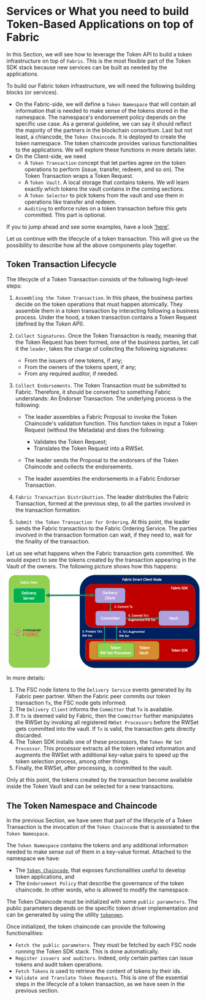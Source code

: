 # Services or What you need to build Token-Based Applications on top of Fabric

In this Section, we will see how to leverage the Token API to build a token infrastructure on top of `Fabric`.
This is the most flexible part of the Token SDK stack because new services can be built as needed by the applications.

To build our Fabric token infrastructure, we will need the following building blocks (or services).

- On the Fabric-side, we will define a `Token Namespace` that will contain all information that is needed to make 
  sense of the tokens stored in the namespace. The namespace's endorsement policy depends on the specific use case.
  As a general guideline, we can say it should reflect the majority of the partners in the blockchain consortium.
  Last but not least, a chiancode, the `Token Chaincode`. It is deployed to create the token namespace.
  The token chaincode provides various functionalities to the applications.
  We will explore these functions in more details later.
- On the Client-side, we need
    - A `Token Transaction` concept that let parties agree on the token operations to perform 
      (issue, transfer, redeem, and so on). The Token Transaction wraps a Token Request.
    - A `Token Vault`. A local storage that contains tokens. We will learn exactly which tokens the vault contains
      in the coming sections.
    - A `Token Selector` to pick tokens from the vault and use them in operations like transfer and redeem.
    - `Auditing` to enforce rules on a token transaction before this gets committed. This part is optional.
  
If you to jump ahead and see some examples, have a look ['here'](./../integration/README.md).

Let us continue with the lifecycle of a token transaction. This will give us the possibility to describe
how all the above components play together.

## Token Transaction Lifecycle

The lifecycle of a Token Transaction consists of the following high-level steps:

1. `Assembling the Token Transaction`. In this phase, the business parties decide on the token operations
that must happen atomically. They assemble them in a token transaction by interacting following a business process.
   Under the hood, a token transaction contains a Token Request (defined by the Token API).

2. `Collect Signatures`. Once the Token Transaction is ready, meaning that the Token Request has been formed, 
   one of the business parties, let call it the `leader`, takes the charge of collecting the following signatures:
   - From the issuers of new tokens, if any;
   - From the owners of the tokens spent, if any;
   - From any required auditor, if needed.

3. `Collect Endorsements`. The Token Transaction must be submitted to Fabric. Therefore, it should be converted 
to something Fabric understands: An Endorser Transaction. The underlying process is the following:
   - The leader assembles a Fabric Proposal to invoke the Token Chaincode's  validation function. This function
    takes in input a Token Request (without the Metadata) and does the following:
     - Validates the Token Request;
     - Translates the Token Request into a RWSet.
  
   - The leader sends the Proposal to the endorsers of the Token Chaincode and collects the endorsements.
   - The leader assembles the endorsements in a Fabric Endorser Transaction.
    
4. `Fabric Transaction Distributtion`. The leader distributes the Fabric Transaction, formed at the previous step, 
   to all the parties involved in the transaction formation.

5. `Submit the Token Transaction for Ordering`. At this point, the leader sends the Fabric transaction to the Fabric
Ordering Service. The parties involved in the transaction formation can wait, if they need to, wait for the finality of
   the transaction.
   

Let us see what happens when the Fabric transaction gets committed. 
We would expect to see the tokens created by the transaction appearing in the Vault of the owners.
The following picture shows how this happens: 

![commit_process.png](imgs/commit_process.png)

In more details:
1. The FSC node listens to the `Delivery Service` events generated by its Fabric peer partner. 
   When the Fabric peer commits our token transaction `Tx`, the FSC node gets informed.
2. The `Delivery Client` informs the `Committer` that `Tx` is available.
3. If `Tx` is deemed valid by Fabric, then the `Committer` further manipulates the RWSet by invoking all registered
   `RWSet Processors` before the RWSet gets committed into the vault. If `Tx` is valid, the transaction gets directly 
   discarded.
4. The Token SDK installs one of these processors, the `Token RW Set Processor`. This processor extracts all the token
   related information and augments the RWSet with additional key-value pairs to speed up the 
   token selection process, among other things.
5. Finally, the RWSet, after processing, is committed to the vault.

Only at this point, the tokens created by the transaction become available inside the Token Vault and can be selected
for a new transactions.

## The Token Namespace and Chaincode

In the previous Section, we have seen that part of the lifecycle of a Token Transaction is the invocation of the 
`Token Chaincode` that is assosiated to the `Token Namespace`.

The `Token Namespace` contains the tokens and any additional information needed to make sense out of them
in a key-value format. Attached to the namespace we have:
- The [`Token Chaincode`](https://github.com/hyperledger-labs/fabric-token-sdk/tree/main/token/services/tcc),
  that exposes functionalities useful to develop token applications, and
- The `Endorsement Policy` that describe the governance of the token chaincode. In other words, who is allowed to
  modify the namespace.

The Token Chaincode must be initialized with some `public parameters`.
The public parameters depends on the specific token driver implementation and can be generated by 
using the utility [`tokengen`](./../cmd/tokengen/README.md).

Once initialized, the token chaincode can provide the following functionalities:
- `Fetch the public parameters`. They must be fetched by each FSC node running the Token SDK stack.
  This is done automatically.
- `Register issuers and auditors`. Indeed, only certain parties can issue tokens and audit token operations.
- `Fetch Tokens` is used to retrieve the content of tokens by their ids.
- `Validate and Translate Token Requests`. This is one of the essential steps in the lifecycle of a token transaction,
  as we have seen in the previous section.